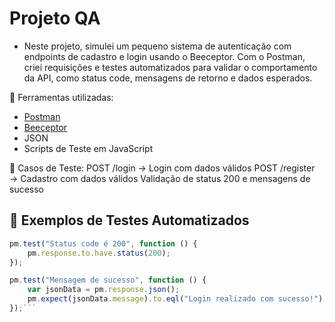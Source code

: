 # Projeto QA 

- Neste projeto, simulei um pequeno sistema de autenticação com endpoints de cadastro e login usando o Beeceptor. Com o Postman, criei requisições e testes automatizados para validar o comportamento da API, como status code, mensagens de retorno e dados esperados.

📝 Ferramentas utilizadas:
- [Postman](https://www.postman.com/)
- [Beeceptor](https://app.beeceptor.com/)
- JSON
- Scripts de Teste em JavaScript

📝 Casos de Teste:
POST /login → Login com dados válidos
POST /register → Cadastro com dados válidos
Validação de status 200 e mensagens de sucesso

## 🧪 Exemplos de Testes Automatizados

```javascript
pm.test("Status code é 200", function () {
    pm.response.to.have.status(200);
});

pm.test("Mensagem de sucesso", function () {
    var jsonData = pm.response.json();
    pm.expect(jsonData.message).to.eql("Login realizado com sucesso!");
});```
